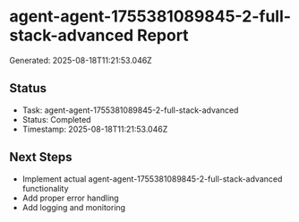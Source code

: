# agent-agent-1755381089845-2-full-stack-advanced Report

Generated: 2025-08-18T11:21:53.046Z

## Status
- Task: agent-agent-1755381089845-2-full-stack-advanced
- Status: Completed
- Timestamp: 2025-08-18T11:21:53.046Z

## Next Steps
- Implement actual agent-agent-1755381089845-2-full-stack-advanced functionality
- Add proper error handling
- Add logging and monitoring
